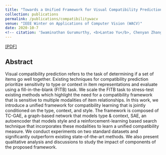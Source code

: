 ```yaml
---
title: "Towards a Unified Framework for Visual Compatibility Prediction"
collection: publications
permalink: /publications/compatibilitywacv
venue: "IEEE Winter on Applications of Computer Vision (WACV)"
date: 2020-10-7
<!-- citation: 'Swaminathan Gurumurthy, <b>Lantao Yu</b>, Chenyan Zhang, Yongchao Jin, Weiping Li, Xiaodong Zhang, Fei Fang. <i>ACM SIGCAS Conference on Computing and Sustainable Societies.</i> <b>COMPASS 2018</b>. -->'
---
```

[[PDF]](../files/compatibility.pdf)

## Abstract
Visual compatibility prediction refers to the task of determining if a set of items go well together. Existing techniques for compatibility prediction prioritize sensitivity to type or context in item representations and evaluate using a fill-in-the-blank (FITB) task. We scale the FITB task to stress-test existing methods which highlight the need for a compatibility framework that is sensitive to multiple modalities of item relationships. In this work, we introduce a unified framework for compatibility learning that is jointly conditioned on the type, context, and style. The framework is composed of TC-GAE, a graph-based network that models type & context, SAE, an autoencoder that models style and a reinforcement-learning based search technique that incorporates these modalities to learn a unified compatibility measure. We conduct experiments on two standard datasets and significantly outperform existing state-of-the-art methods. We also present qualitative analysis and discussions to study the impact of components of the proposed framework.
